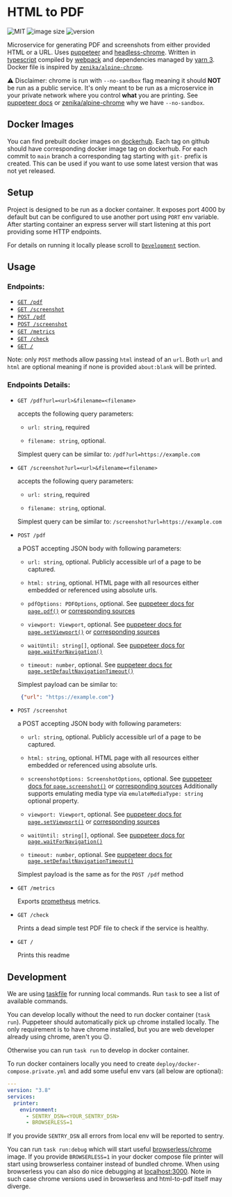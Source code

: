 HTML to PDF
==========

![MIT](https://img.shields.io/github/license/muehlemann-popp/html-to-pdf)
![image size](https://img.shields.io/docker/image-size/muehlemannpopp/html-to-pdf)
![version](https://img.shields.io/docker/v/muehlemannpopp/html-to-pdf/latest)

Microservice for generating PDF and screenshots from either provided HTML or a URL.
Uses [puppeteer](https://developers.google.com/web/tools/puppeteer) and
[headless-chrome](https://chromium.googlesource.com/chromium/src/+/lkgr/headless/README.md).
Written in [typescript](https://www.typescriptlang.org/)
compiled by [webpack](https://webpack.js.org/) and
dependencies managed by [yarn 3](https://yarnpkg.com/).
Docker file is inspired by [`zenika/alpine-chrome`](https://github.com/Zenika/alpine-chrome).

⚠️ Disclaimer: chrome is run with `--no-sandbox` flag meaning it should **NOT** be run as a public service.
It's only meant to be run as a microservice in your private network where you control **what** you are printing.
See [puppeteer docs](https://github.com/puppeteer/puppeteer/blob/main/docs/troubleshooting.md#setting-up-chrome-linux-sandbox) 
or [zenika/alpine-chrome](https://github.com/Zenika/alpine-chrome#3-ways-to-securely-use-chrome-headless-with-this-image)
why we have `--no-sandbox`.


## <a name="images">Docker Images</a>

You can find prebuilt docker images on [dockerhub](https://hub.docker.com/r/muehlemannpopp/html-to-pdf). Each tag on 
github should have corresponding docker image tag on dockerhub. For each commit to `main` branch a corresponding tag 
starting with `git-` prefix is created. This can be used if you want to use some latest version that was not yet released.


## <a name="setup">Setup</a>

Project is designed to be run as a docker container. It exposes port 4000 by default but can be configured to use
another port using `PORT` env variable. After starting container an express server will start listening at this port
providing some HTTP endpoints.

For details on running it locally please scroll to [`Development`](#development) section.


## <a name="usage">Usage</a>

### Endpoints:

- [`GET /pdf`](#pdf)
- [`GET /screenshot`](#screenshot)
- [`POST /pdf`](#pdf-post)
- [`POST /screenshot`](#screenshot-post)
- [`GET /metrics`](#metrics)
- [`GET /check`](#check)
- [`GET /`](#root)

Note: only `POST` methods allow passing `html` instead of an `url`. Both `url` and `html` are optional meaning if none
is provided `about:blank` will be printed.

### Endpoints Details:

- <a name="pdf">`GET /pdf?url=<url>&filename=<filename>`</a>
  
  accepts the following query parameters:
  
  - `url: string`, required
  
  - `filename: string`, optional.
  
  Simplest query can be similar to: `/pdf?url=https://example.com`
  
- <a name="screenshot">`GET /screenshot?url=<url>&filename=<filename>`</a>
  
  accepts the following query parameters:
  
  - `url: string`, required
  
  - `filename: string`, optional.
  
  Simplest query can be similar to: `/screenshot?url=https://example.com`
  
- <a name="pdf-post">`POST /pdf`</a>
  
  a POST accepting JSON body with following parameters:
  
  - `url: string`, optional. Publicly accessible url of a page to be captured.
  
  - `html: string`, optional. HTML page with all resources either embedded or referenced using absolute urls.
  
  - `pdfOptions: PDFOptions`, optional.
    See [puppeteer docs for `page.pdf()`](https://pptr.dev/#?product=Puppeteer&show=api-pagepdfoptions)
    or [corresponding sources](https://github.com/puppeteer/puppeteer/blob/main/src/common/PDFOptions.ts)
  
  - `viewport: Viewport`, optional.
    See [puppeteer docs for `page.setViewport()`](https://pptr.dev/#?product=Puppeteer&show=api-pagesetviewportviewport)
    or [corresponding sources](https://github.com/puppeteer/puppeteer/blob/main/src/common/PuppeteerViewport.ts)
  
  - `waitUntil: string[]`, optional.
    See [puppeteer docs for `page.waitForNavigation()`](https://pptr.dev/#?product=Puppeteer&show=api-pagewaitfornavigationoptions)
  
  - `timeout: number`, optional.
    See [puppeteer docs for `page.setDefaultNavigationTimeout()`](https://pptr.dev/#?product=Puppeteer&show=api-pagesetdefaultnavigationtimeouttimeout)

  Simplest payload can be similar to:
  
  ```json
   {"url": "https://example.com"}
   ```

- <a name="screenshot-post">`POST /screenshot`</a>
  
  a POST accepting JSON body with following parameters:
  
    - `url: string`, optional. Publicly accessible url of a page to be captured.
    
    - `html: string`, optional. HTML page with all resources either embedded or referenced using absolute urls.
    
    - `screenshotOptions: ScreenshotOptions`, optional.
      See [puppeteer docs for `page.screenshot()`](https://pptr.dev/#?product=Puppeteer&show=api-pagescreenshotoptions)
      or [corresponding sources](https://github.com/puppeteer/puppeteer/blob/main/src/common/Page.ts)
      Additionally supports emulating media type via `emulateMediaType: string` optional property.
    
    - `viewport: Viewport`, optional.
      See [puppeteer docs for `page.setViewport()`](https://pptr.dev/#?product=Puppeteer&show=api-pagesetviewportviewport)
      or [corresponding sources](https://github.com/puppeteer/puppeteer/blob/main/src/common/PuppeteerViewport.ts)
    
    - `waitUntil: string[]`, optional.
      See [puppeteer docs for `page.waitForNavigation()`](https://pptr.dev/#?product=Puppeteer&show=api-pagewaitfornavigationoptions)
    
    - `timeout: number`, optional.
      See [puppeteer docs for `page.setDefaultNavigationTimeout()`](https://pptr.dev/#?product=Puppeteer&show=api-pagesetdefaultnavigationtimeouttimeout)
    
    Simplest payload is the same as for the `POST /pdf` method

- <a name="metrics">`GET /metrics`</a>
  
  Exports [prometheus](https://prometheus.io/) metrics.

- <a name="check">`GET /check`</a>
  
  Prints a dead simple test PDF file to check if the service is healthy.

- <a name="root">`GET /`</a>
  
  Prints this readme


## <a name="development">Development</a>

We are using [taskfile](https://taskfile.dev/) for running local commands. Run `task` to see a list of available commands.

You can develop locally without the need to run docker container (`task run`). Puppeteer should automatically pick up chrome
installed locally. The only requirement is to have chrome installed, but you are web developer already using chrome,
aren't you 😉.

Otherwise you can run `task run` to develop in docker container.

To run docker containers locally you need to create `deploy/docker-compose.private.yml` and add some useful env vars 
(all below are optional):
```yaml
---
version: "3.8"
services:
  printer:
    environment:
      - SENTRY_DSN=<YOUR_SENTRY_DSN>
      - BROWSERLESS=1
```

If you provide `SENTRY_DSN` all errors from local env will be reported to sentry.

You can run `task run:debug` which will start useful 
[browserless/chrome](https://github.com/browserless/chrome) image. If you provide `BROWSERLESS=1` in your 
docker compose file printer will start using browserless container instead of bundled chrome.
When using browserless you can also do nice debugging at [localhost:3000](http://localhost:3000/). Note in such case 
chrome versions used in browserless and html-to-pdf itself may diverge.
